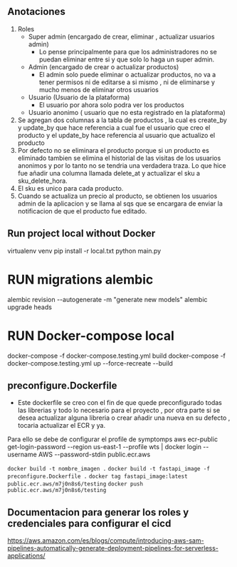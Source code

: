 ## Anotaciones
1. Roles
    - Super admin (encargado de crear, eliminar , actualizar usuarios admin)
        - Lo pense principalmente para que los administradores no se puedan eliminar entre si y que solo lo haga un super admin.
    - Admin (encargado de crear o actualizar productos)
        - El admin solo puede eliminar o actualizar productos, no va a tener permisos ni de editarse a si mismo , ni de eliminarse y mucho menos de eliminar otros usuarios
    - Usuario (Usuario de la plataforma)
        - El usuario por ahora solo podra ver los productos
    - Usuario anonimo ( usuario que no esta registrado en la plataforma)
2. Se agregan dos columnas a la tabla de productos , la cual es create_by y update_by que hace referencia a cual fue el usuario que creo el producto y el update_by hace referencia al usuario que actualizo el producto
3. Por defecto no se eliminara el producto porque si un producto es eliminado tambien se elimina el historial de las visitas de los usuarios anonimos y por lo tanto no se tendria una verdadera traza. Lo que hice fue añadir una columna llamada delete_at y actualizar el sku a sku_delete_hora.
4. El sku es unico para cada producto.
5. Cuando se actualiza un precio al producto, se obtienen los usuarios admin de la aplicacion y se llama al sqs que se encargara de enviar la notificacion de que el producto fue editado.

## Run project local without Docker
virtualenv venv
pip install -r local.txt
python main.py
# RUN migrations alembic

alembic revision --autogenerate -m "generate new models"
alembic upgrade heads
# RUN Docker-compose local

docker-compose -f docker-compose.testing.yml build
docker-compose -f docker-compose.testing.yml up --force-recreate --build

## preconfigure.Dockerfile

- Este dockerfile se creo con el fin de que quede preconfigurado todas las librerias y todo lo necesario para el proyecto , por otra parte si se desea actualizar alguna libreria o crear añadir una nueva en su defecto , tocaria actualizar el ECR y ya.

Para ello se debe de configurar el profile de symptomps
aws ecr-public get-login-password --region us-east-1 --profile wts | docker login --username AWS --password-stdin public.ecr.aws

`docker build -t nombre_imagen .`
`docker build -t fastapi_image -f preconfigure.Dockerfile .`
`docker tag fastapi_image:latest public.ecr.aws/m7j0n8s6/testing`
`docker push public.ecr.aws/m7j0n8s6/testing`

## Documentacion para generar los roles y credenciales para configurar el cicd
https://aws.amazon.com/es/blogs/compute/introducing-aws-sam-pipelines-automatically-generate-deployment-pipelines-for-serverless-applications/